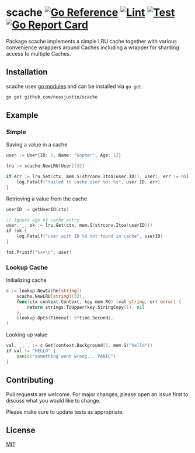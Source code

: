 # scache [![Go Reference](https://pkg.go.dev/badge/github.com/nussjustin/scache.svg)](https://pkg.go.dev/github.com/nussjustin/scache) [![Lint](https://github.com/nussjustin/scache/workflows/Lint/badge.svg)](https://github.com/nussjustin/scache/actions?query=workflow%3ALint) [![Test](https://github.com/nussjustin/scache/workflows/Test/badge.svg)](https://github.com/nussjustin/scache/actions?query=workflow%3ATest) [![Go Report Card](https://goreportcard.com/badge/github.com/nussjustin/scache)](https://goreportcard.com/report/github.com/nussjustin/scache)

Package scache implements a simple LRU cache together with various convenience wrappers around Caches including a wrapper for sharding access to multiple Caches.

## Installation

scache uses [go modules](https://github.com/golang/go/wiki/Modules) and can be installed via `go get`.

```bash
go get github.com/nussjustin/scache
```

## Example

### Simple

Saving a value in a cache

```go
user := User{ID: 1, Name: "Gopher", Age: 12}

lru := scache.NewLRU[User](32)

if err := lru.Set(ctx, mem.S(strconv.Itoa(user.ID)), user); err != nil {
    log.Fatalf("failed to cache user %d: %s", user.ID, err)
}
```

Retrieving a value from the cache

```go
userID := getUserID(ctx)

// Ignore age of cache entry
user, _, ok := lru.Get(ctx, mem.S(strconv.Itoa(userID)))
if !ok {
    log.Fatalf("user with ID %d not found in cache", userID)
}

fmt.Printf("%+v\n", user)
```

### Lookup Cache

Initializing cache

```go
c := lookup.NewCache[string](
	scache.NewLRU[string](32),
	func(ctx context.Context, key mem.RO) (val string, err error) {
		return strings.ToUpper(key.StringCopy()), nil
	},
	&lookup.Opts{Timeout: 5*time.Second},
)
```

Looking up value

```go
val, _, _ := c.Get(context.Background(), mem.S("hello"))
if val != "HELLO" {
    panic("something went wrong... PANIC")
}
```

## Contributing
Pull requests are welcome. For major changes, please open an issue first to discuss what you would like to change.

Please make sure to update tests as appropriate.

## License
[MIT](https://choosealicense.com/licenses/mit/)
